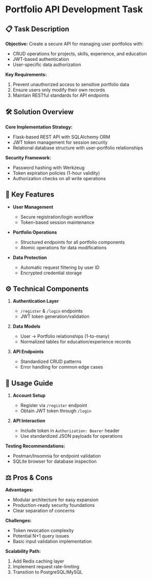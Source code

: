 # Portfolio API Development Task

## 📋 Task Description
**Objective:** Create a secure API for managing user portfolios with:  
- CRUD operations for projects, skills, experience, and education  
- JWT-based authentication  
- User-specific data authorization  

**Key Requirements:**  
1. Prevent unauthorized access to sensitive portfolio data  
2. Ensure users only modify their own records  
3. Maintain RESTful standards for API endpoints  

## 🛠️ Solution Overview
**Core Implementation Strategy:**  
- Flask-based REST API with SQLAlchemy ORM  
- JWT token management for session security  
- Relational database structure with user-portfolio relationships  

**Security Framework:**  
- Password hashing with Werkzeug  
- Token expiration policies (1-hour validity)  
- Authorization checks on all write operations  

## 🔑 Key Features
- **User Management**  
  - Secure registration/login workflow  
  - Token-based session maintenance  

- **Portfolio Operations**  
  - Structured endpoints for all portfolio components  
  - Atomic operations for data modifications  

- **Data Protection**  
  - Automatic request filtering by user ID  
  - Encrypted credential storage  

## ⚙️ Technical Components
1. **Authentication Layer**  
   - `/register` & `/login` endpoints  
   - JWT token generation/validation  

2. **Data Models**  
   - User → Portfolio relationships (1-to-many)  
   - Normalized tables for education/experience records  

3. **API Endpoints**  
   - Standardized CRUD patterns  
   - Error handling for common edge cases  

## 🚀 Usage Guide
1. **Account Setup**  
   - Register via `/register` endpoint  
   - Obtain JWT token through `/login`  

2. **API Interaction**  
   - Include token in `Authorization: Bearer` header  
   - Use standardized JSON payloads for operations  

**Testing Recommendations:**  
- Postman/Insomnia for endpoint validation  
- SQLite browser for database inspection  

## ⚖️ Pros & Cons
**Advantages:**  
- Modular architecture for easy expansion  
- Production-ready security foundations  
- Clear separation of concerns  

**Challenges:**  
- Token revocation complexity  
- Potential N+1 query issues  
- Basic input validation implementation  

**Scalability Path:**  
1. Add Redis caching layer  
2. Implement request rate-limiting  
3. Transition to PostgreSQL/MySQL  
